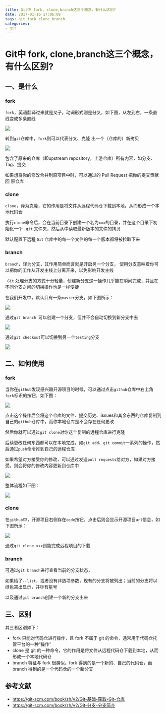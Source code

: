 ```yaml
---
title: Git中 fork, clone,branch这三个概念，有什么区别?
date: 2017-01-16 17:06:09
tags: git_fork_clone_branch
categories: 
- git
---
```


# Git中 fork, clone,branch这三个概念，有什么区别?




## 一、是什么

### fork

`fork`，英语翻译过来就是叉子，动词形式则是分叉，如下图，从左到右，一条直线变成多条直线

 ![](https://static.vue-js.com/ad04ade0-f7ad-11eb-991d-334fd31f0201.png)

转到`git`仓库中，`fork`则可以代表分叉、克隆 出一个（仓库的）新拷贝

 ![](https://static.vue-js.com/b4b31450-f7ad-11eb-991d-334fd31f0201.png)

包含了原来的仓库（即upstream repository，上游仓库）所有内容，如分支、Tag、提交

如果想将你的修改合并到原项目中时，可以通过的 Pull Request 把你的提交贡献回 原仓库

### clone

`clone`，译为克隆，它的作用是将文件从远程代码仓下载到本地，从而形成一个本地代码仓

执行`clone`命令后，会在当前目录下创建一个名为`xxx`的目录，并在这个目录下初始化一个 `.git` 文件夹，然后从中读取最新版本的文件的拷贝

默认配置下远程 `Git` 仓库中的每一个文件的每一个版本都将被拉取下来

### branch

`branch`，译为分支，其作用简单而言就是开启另一个分支， 使用分支意味着你可以把你的工作从开发主线上分离开来，以免影响开发主线

` Git` 处理分支的方式十分轻量，创建新分支这一操作几乎能在瞬间完成，并且在不同分支之间的切换操作也是一样便捷

在我们开发中，默认只有一条`master`分支，如下图所示：

 ![](https://static.vue-js.com/7fa8e9c0-f923-11eb-991d-334fd31f0201.png)

通过`git branch `可以创建一个分支，但并不会自动切换到新分支中去

 ![](https://static.vue-js.com/89efd560-f923-11eb-bc6f-3f06e1491664.png)

通过`git checkout`可以切换到另一个`testing`分支

 ![](https://static.vue-js.com/91d1cef0-f923-11eb-bc6f-3f06e1491664.png)


## 二、如何使用

### fork

当你在`github`发现感兴趣开源项目的时候，可以通过点击`github`仓库中右上角`fork`标识的按钮，如下图：

 ![](https://static.vue-js.com/bc4c4510-f7ad-11eb-991d-334fd31f0201.png)

点击这个操作后会将这个仓库的文件、提交历史、issues和其余东西的仓库复制到自己的`github`仓库中，而你本地仓库是不会存在任何更改

然后你就可以通过`git clone`对你这个复制的远程仓库进行克隆

后续更改任何东西都可以在本地完成，如`git add`、`git commit`一系列的操作，然后通过`push`命令推到自己的远程仓库

如果希望对方接受你的修改，可以通过发送`pull requests`给对方，如果对方接受。则会将你的修改内容更新到仓库中

 ![](https://static.vue-js.com/c5265a40-f7ad-11eb-991d-334fd31f0201.png)

整体流程如下图：

 ![](https://static.vue-js.com/ced8ce10-f7ad-11eb-bc6f-3f06e1491664.png)


### clone

在`github`中，开源项目右侧存在`code`按钮，点击后则会显示开源项目`url`信息，如下图所示：

 ![](https://static.vue-js.com/d8685090-f7ad-11eb-bc6f-3f06e1491664.png)

通过`git clone xxx`则能完成远程项目的下载


### branch

可通过`git branch`进行查看当前的分支状态，

如果给了`--list`，或者没有非选项参数，现有的分支将被列出；当前的分支将以绿色突出显示，并标有星号

以及通过`git branch`创建一个新的分支出来


## 三、区别

其三者区别如下：

- fork 只能对代码仓进行操作，且 fork 不属于 git 的命令，通常用于代码仓托管平台的一种“操作”
- clone 是 git 的一种命令，它的作用是将文件从远程代码仓下载到本地，从而形成一个本地代码仓
- branch 特征与 fork 很类似，fork 得到的是一个新的、自己的代码仓，而 branch 得到的是一个代码仓的一个新分支

## 参考文献

- https://git-scm.com/book/zh/v2/Git-基础-获取-Git-仓库
- https://git-scm.com/book/zh/v2/Git-分支-分支简介

